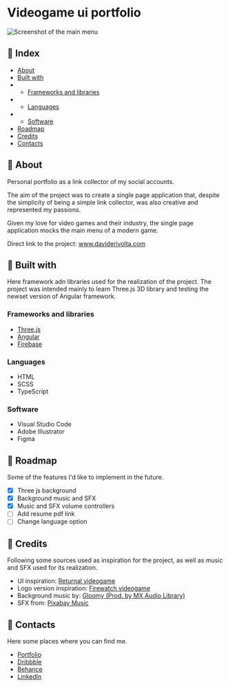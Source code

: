 # Videogame ui portfolio
![Screenshot of the main menu](https://res.cloudinary.com/duuklscys/image/upload/v1718463460/Portfolio/portfolio-vg-main_s7ckgq.png)
## 📄 Index
* [About](#-about)
* [Built with](#-built-with)
* * [Frameworks and libraries](#frameworks-and-libraries)
* * [Languages](#languages)
* * [Software](#software)
* [Roadmap](#-roadmap)
* [Credits](#-credits)
* [Contacts](#-contacts)

## 🔰 About
Personal portfolio as a link collector of my social accounts.

The aim of the project was to create a single page application that, despite the simplicity of being a simple link collector, was also creative and represented my passions.

Given my love for video games and their industry, the single page application mocks the main menu of a modern game.

Direct link to the project: <a href="https://daviderivolta.com/" target="_blank">www.daviderivolta.com</a>

## 🔨 Built with
Here framework adn libraries used for the realization of the project. The project was intended mainly to learn Three.js 3D library and testing the newset version of Angular framework.

### Frameworks and libraries
* <a href="https://threejs.org/" target="_blank">Three.js</a>
* <a href="https://angular.dev/" target="_blank">Angular</a>
* <a href="https://firebase.google.com/" target="_blank">Firebase</a>

### Languages
* HTML
* SCSS
* TypeScript

### Software
* Visual Studio Code
* Adobe Illustrator
* Figma

## 🚧 Roadmap
Some of the features I'd like to implement in the future.

- [x] Three js background
- [x] Background music and SFX
- [x] Music and SFX volume controllers
- [ ] Add resume pdf link
- [ ] Change language option

## 🌟 Credits
Following some sources used as inspiration for the project, as well as music and SFX used for its realization.
* UI inspiration: <a href="https://interfaceingame.com/games/returnal/" target="_blank">Returnal videogame</a>
* Logo version inspiration: <a href="https://www.firewatchgame.com/" target="_blank">Firewatch videogame</a>
* Background music by: <a href="https://www.youtube.com/watch?v=vaSRCBj64vk" target="_blank">Gloomy (Prod. by MX Audio Library)</a>
* SFX from: <a href="https://pixabay.com/music/" target="_blank">Pixabay Music</a>

## 📮 Contacts
Here some places where you can find me.

* <a href="https://daviderivolta.com/" target="_blank">Portfolio</a>
* <a href="https://dribbble.com/spilu" target="_blank">Dribbble</a>
* <a href="https://www.behance.net/spilu" target="_blank">Behance</a>
* <a href="https://www.linkedin.com/in/davide-rivolta/" target="_blank">LinkedIn</a>